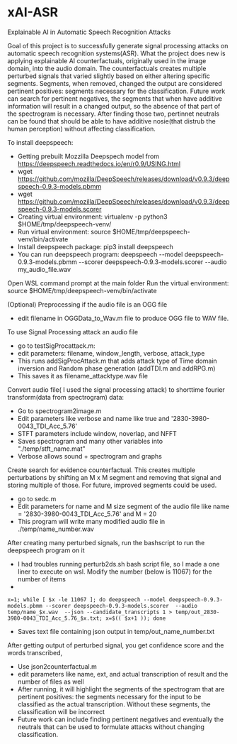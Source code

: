 # xAI-ASR
Explainable AI in Automatic Speech Recognition Attacks

Goal of this project is to successfully generate signal processing attacks on automatic speech recognition systems(ASR). What the project does new is applying explainable AI counterfactuals, originally used in the image domain, into the audio domain. The counterfactuals creates multiple perturbed signals that varied slightly based on either altering specific segments. Segments, when removed, changed the output are considered pertinent positives: segments necessary for the classification. Future work can search for pertinent negatives, the segments that when have additive information will result in a changed output, so the absence of that part of the spectrogram is necessary. After finding those two, pertinnet neutrals can be found that should be able to have additive nosie(that distrub the human perception) without affecting classification.

To install deepspeech:
- Getting prebuilt Mozzilla Deepspech model from https://deepspeech.readthedocs.io/en/r0.9/USING.html
- wget https://github.com/mozilla/DeepSpeech/releases/download/v0.9.3/deepspeech-0.9.3-models.pbmm
- wget https://github.com/mozilla/DeepSpeech/releases/download/v0.9.3/deepspeech-0.9.3-models.scorer
- Creating virtual environment: virtualenv -p python3 $HOME/tmp/deepspeech-venv/
- Run virtual environment: source $HOME/tmp/deepspeech-venv/bin/activate
- Install deepspeech package: pip3 install deepspeech
- You can run deepspeech program: deepspeech --model deepspeech-0.9.3-models.pbmm --scorer deepspeech-0.9.3-models.scorer --audio my_audio_file.wav

Open WSL command prompt at the main folder
Run the virtual environment: source $HOME/tmp/deepspeech-venv/bin/activate

(Optional) Preprocessing
if the audio file is an OGG file 
- edit filename in OGGData_to_Wav.m file to produce OGG file to WAV file.

To use Signal Processing attack an audio file
- go to testSigProcattack.m: 
- edit parameters: filename, window_length, verbose, attack_type
- This runs addSigProcAttack.m that adds attack type of  Time domain inversion and Random phase generation (addTDI.m and addRPG.m)
- This saves it as filename_attacktype.wav file


Convert audio file( I used the signal processing attack) to shorttime fourier transform(data from spectrogram) data:
- Go to spectrogram2image.m
- Edit parameters like verbose and name like true and '2830-3980-0043_TDI_Acc_5.76'
- STFT parameters include window, noverlap, and NFFT
- Saves spectrogram and many other variables into "./temp/stft_name.mat"
- Verbose allows sound + spectrogram and graphs

Create search for evidence counterfactual. This creates multiple perturbations by shifting an M x M segment and removing that signal and storing multiple of those. For future, improved segments could be used.
- go to sedc.m
- Edit parameters for name and M size segment of the audio file like name = '2830-3980-0043_TDI_Acc_5.76' and M = 20
- This program will write many modified audio file in ./temp/name_number.wav


After creating many perturbed signals, run the bashscript to run the deepspeech program on it
- I had troubles running perturb2ds.sh bash script file, so I made a one liner to execute on wsl. Modify the number (below is 11067) for the number of items 
- 

`x=1; while [ $x -le 11067 ]; do deepspeech --model deepspeech-0.9.3-models.pbmm --scorer deepspeech-0.9.3-models.scorer  --audio temp/name_$x.wav  --json --candidate_transcripts 1 > temp/out_2830-3980-0043_TDI_Acc_5.76_$x.txt; x=$(( $x+1 )); done `

- Saves text file containing json output in temp/out_name_number.txt


After getting output of perturbed signal, you get confidence score and the words transcribed,
- Use json2counterfactual.m 
- edit parameters like name, ext, and actual transcription of result and the number of files as well
- After running, it will highlight the segments of the spectrogram that are pertinent positives: the segments necessary for the input to be classified as the actual transcription. Without these segments, the classification will be incorrect
- Future work can include finding pertinent negatives and eventually the neutrals that can be used to formulate attacks without changing classification.











